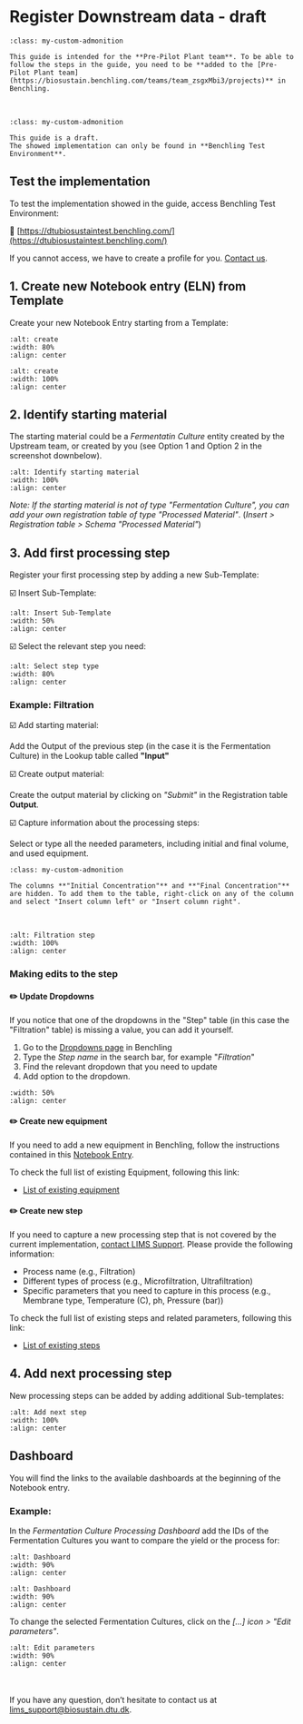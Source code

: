 # Register Downstream data - draft

 ```{admonition} ⚠️
:class: my-custom-admonition

This guide is intended for the **Pre-Pilot Plant team**. To be able to follow the steps in the guide, you need to be **added to the [Pre-Pilot Plant team](https://biosustain.benchling.com/teams/team_zsgxMbi3/projects)** in Benchling. 
``` 
<br/>

 ```{admonition} ⚙️
:class: my-custom-admonition

This guide is a draft. 
The showed implementation can only be found in **Benchling Test Environment**.
``` 

## Test the implementation

To test the implementation showed in the guide, access Benchling Test Environment:
<br/>

🔗 [https://dtubiosustaintest.benchling.com/](https://dtubiosustaintest.benchling.com/)

If you cannot access, we have to create a profile for you. [Contact us](/contact.md).

## 1. Create new Notebook entry (ELN) from Template

Create your new Notebook Entry starting from a Template:

```{figure} ../_static/images/create-eln-from-template-downstream1.png
:alt: create 
:width: 80%
:align: center
```

```{figure} ../_static/images/create-eln-from-template-downstream2.png
:alt: create 
:width: 100%
:align: center
```

## 2. Identify starting material 

The starting material could be a _Fermentatin Culture_ entity created by the Upstream team, or created by you (see Option 1 and Option 2 in the screenshot downbelow).

```{figure} ../_static/images/starting-material-downstream.png
:alt: Identify starting material 
:width: 100%
:align: center
```

_Note: If the starting material is not of type "Fermentation Culture", you can add your own registration table of type "Processed Material"_. (_Insert > Registration table > Schema "Processed Material"_)

## 3. Add first processing step 

Register your first processing step by adding a new Sub-Template:

☑️ Insert Sub-Template:

```{figure} ../_static/images/add-subtemplate-downstream1.png
:alt: Insert Sub-Template
:width: 50%
:align: center
```

☑️ Select the relevant step you need:
```{figure} ../_static/images/add-subtemplate-downstream2.png
:alt: Select step type
:width: 80%
:align: center
```

### Example: Filtration

☑️ Add starting material:

Add the Output of the previous step (in the case it is the Fermentation Culture) in the Lookup table called **"Input"** 


☑️ Create output material:

Create the output material by clicking on *"Submit"* in the Registration table **Output**.


☑️ Capture information about the processing steps:

Select or type all the needed parameters, including initial and final volume, and used equipment. 


```{admonition} ℹ️ Hidden columns (Concentration)
:class: my-custom-admonition

The columns **"Initial Concentration"** and **"Final Concentration"** are hidden. To add them to the table, right-click on any of the column and select "Insert column left" or "Insert column right".
``` 
<br/>

```{figure} ../_static/images/example-step-filtration-downstream.png
:alt: Filtration step
:width: 100%
:align: center
```

### Making edits to the step

#### ✏️ Update Dropdowns

If you notice that one of the dropdowns in the "Step" table (in this case the "Filtration" table) is missing a value, you can add it yourself.

1. Go to the [Dropdowns page](https://biosustain.benchling.com/biosustain/registries/src_1MhfzKi0/dropdowns/) in Benchling
2. Type the *Step name* in the search bar, for example "*Filtration*"
3. Find the relevant dropdown that you need to update
4. Add option to the dropdown.

```{figure} ../_static/images/downstream-add-option-to-dropdown.gif
:width: 50%
:align: center

```
#### ✏️ Create new equipment

If you need to add a new equipment in Benchling, follow the instructions contained in this [Notebook Entry](https://biosustain.benchling.com/biosustain/f/lib_N0MVgvr6oL-downstream-data-capture-ppp/etr_XoztnU2Sj6-registration-of-new-equipment/edit).

To check the full list of existing Equipment, following this link:
- [List of existing equipment](https://biosustain.benchling.com/search?filter=types%3AIS_ONE_OF%3Abasic_folder_item%3Bschema%3AIS_ONE_OF%3Ats_IV0dk9kVUH%3BarchivePurposes%3AIS_ONE_OF%3ANOT_ARCHIVED%3BisAssociatedWithUnsubmittedRequestV2Submission%3AIS_FALSE%3BProcessesIsSystemDataFilter%3AIS_FALSE&offset=0&limit=100&sorts=name%3A0&q=&v=2)


#### ✏️ Create new step


If you need to capture a new processing step that is not covered by the current implementation, [contact LIMS Support](/contact.md). Please provide the following information:

- Process name (e.g., Filtration)
- Different types of process (e.g., Microfiltration, Ultrafiltration)
- Specific parameters that you need to capture in this process (e.g., Membrane type, Temperature (C), ph, Pressure (bar))

To check the full list of existing steps and related parameters, following this link:
- [List of existing steps](https://biosustain.benchling.com/search?q=step)

## 4. Add next processing step

New processing steps can be added by adding additional Sub-templates:

```{figure} ../_static/images/add-subtemplate-downstream2.png
:alt: Add next step 
:width: 100%
:align: center
```


## Dashboard

You will find the links to the available dashboards at the beginning of the Notebook entry.

### Example: 

In the _Fermentation Culture Processing Dashboard_ add the IDs of the Fermentation Cultures you want to compare the yield or the process for:

```{figure} ../_static/images/comparison-dashboard-downstream1.png
:alt: Dashboard 
:width: 90%
:align: center
```

```{figure} ../_static/images/comparison-dashboard-downstream2.png
:alt: Dashboard 
:width: 90%
:align: center
```

To change the selected Fermentation Cultures, click on the _[...] icon > "Edit parameters"_.


```{figure} ../_static/images/edit-parameters-downstream.png
:alt: Edit parameters 
:width: 90%
:align: center
```


<br/><br/>
If you have any question, don’t hesitate to contact us at [lims_support@biosustain.dtu.dk](mailto:lims_support@biosustain.dtu.dk).
